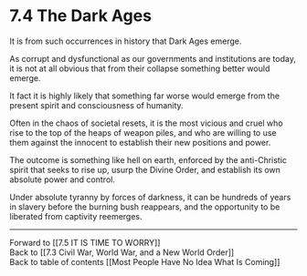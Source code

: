 # 7.4 The Dark Ages

It is from such occurrences in history that Dark Ages emerge. 

As corrupt and dysfunctional as our governments and institutions are today, it is not at all obvious that from their collapse something better would emerge. 

It fact it is highly likely that something far worse would emerge from the present spirit and consciousness of humanity. 

Often in the chaos of societal resets, it is the most vicious and cruel who rise to the top of the heaps of weapon piles, and who are willing to use them against the innocent to establish their new positions and power. 

The outcome is something like hell on earth, enforced by the anti-Christic spirit that seeks to rise up, usurp the Divine Order, and establish its own absolute power and control. 

Under absolute tyranny by forces of darkness, it can be hundreds of years in slavery before the burning bush reappears, and the opportunity to be liberated from captivity reemerges. 

___

Forward to [[7.5 IT IS TIME TO WORRY]]  
Back to [[7.3 Civil War, World War, and a New World Order]]   
Back to table of contents [[Most People Have No Idea What Is Coming]]   

